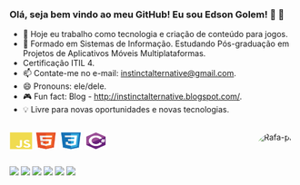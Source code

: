 ### Olá, seja bem vindo ao meu GitHub! Eu sou Edson Golem! 👋 📱

- 🔭 Hoje eu trabalho como tecnologia e criação de conteúdo para jogos.
- 📘 Formado em Sistemas de Informação. Estudando Pós-graduação em Projetos de Aplicativos Móveis Multiplataformas.
- Certificação ITIL 4.
- 📫 Contate-me no e-mail: instinctalternative@gmail.com.
- 😄 Pronouns: ele/dele.
- 🎮 Fun fact: Blog - http://instinctalternative.blogspot.com/.
- 💡 Livre para novas oportunidades e novas tecnologias.

<div style="display: inline_block"><br>
  <img align="center" alt="Rafa-Js" height="30" width="40" src="https://raw.githubusercontent.com/devicons/devicon/master/icons/javascript/javascript-plain.svg">
  <img align="center" alt="Rafa-HTML" height="30" width="40" src="https://raw.githubusercontent.com/devicons/devicon/master/icons/html5/html5-original.svg">
  <img align="center" alt="Rafa-CSS" height="30" width="40" src="https://raw.githubusercontent.com/devicons/devicon/master/icons/css3/css3-original.svg">
   <img align="center" alt="Rafa-Csharp" height="30" width="40" src="https://raw.githubusercontent.com/devicons/devicon/master/icons/csharp/csharp-original.svg">
  <img align="right" alt="Rafa-pic" height="150" style="border-radius:50px;" src="https://media.licdn.com/dms/image/D4D03AQEgX9bfJPKQpA/profile-displayphoto-shrink_800_800/0/1664939409022?e=1679529600&v=beta&t=iNE3z_61mfv7hJmGcukPQzeb0wwVqoqkoKchem9Nay0">
</div>
  
  ##
 
<div> 
  <a href="https://www.youtube.com/channel/UC-QqGtgxEnbUwJ4Zlz0r-nQ" target="_blank"><img src="https://img.shields.io/badge/YouTube-FF0000?style=for-the-badge&logo=youtube&logoColor=white" target="_blank"></a>
  <a href="https://instagram.com/edsongolem" target="_blank"><img src="https://img.shields.io/badge/-Instagram-%23E4405F?style=for-the-badge&logo=instagram&logoColor=white" target="_blank"></a>
 	<a href="https://www.twitch.tv/edsongolem" target="_blank"><img src="https://img.shields.io/badge/Twitch-9146FF?style=for-the-badge&logo=twitch&logoColor=white" target="_blank"></a>
 <a href="https://discord.com/channels/586671612917710859/761059808727138324" target="_blank"><img src="https://img.shields.io/badge/Discord-7289DA?style=for-the-badge&logo=discord&logoColor=white" target="_blank"></a> 
  <a href = "mailto:instinctalternative@gmail.com"><img src="https://img.shields.io/badge/-Gmail-%23333?style=for-the-badge&logo=gmail&logoColor=white" target="_blank"></a>
  <a href="https://www.linkedin.com/in/edson-j%C3%BAnior-alves-bezerra-a5062a34/" target="_blank"><img src="https://img.shields.io/badge/-LinkedIn-%230077B5?style=for-the-badge&logo=linkedin&logoColor=white" target="_blank"></a> 
  
</div>
